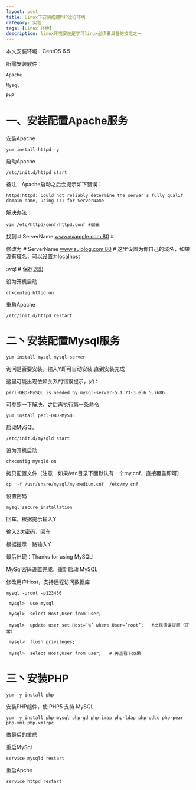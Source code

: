 ```yaml
---
layout: post
title: Linux下安装搭建PHP运行环境
category: 实验
tags: [Linux 环境]
description: linux环境安装是学习linux必须要具备的技能之一
---
```


本文安装环境：CentOS 6.5

所需安装软件：

    Apache

    Mysql

    PHP

# 一、安装配置Apache服务

安装Apache

    yum install httpd -y
	
启动Apache

    /etc/init.d/httpd start
	
备注：Apache启动之后会提示如下错误：

    httpd:httpd: Could not reliably determine the server’s fully qualif domain name, using ::1 for ServerName

解决办法：

    vim /etc/httpd/conf/httpd.conf #编辑

找到 # ServerName www.example.com:80 # 

修改为 # ServerName www.suiblog.com:80 # 这里设置为你自己的域名，如果没有域名，可以设置为localhost

:wq! # 保存退出

设为开机启动

    chkconfig httpd on
	
重启Apache

    /etc/init.d/httpd restart

# 二丶安装配置Mysql服务

    yum install mysql mysql-server
	
询问是否要安装，输入Y即可自动安装,直到安装完成

这里可能出现依赖关系的错误提示，如：

    perl-DBD-MySQL is needed by mysql-server-5.1.73-3.el6_5.i686

可参照一下解决，之后再执行第一条命令

    yum install perl-DBD-MySQL
	
启动MySQL

    /etc/init.d/mysqld start
	
设为开机启动

    chkconfig mysqld on

拷贝配置文件（注意：如果/etc目录下面默认有一个my.cnf，直接覆盖即可）

    cp  -f /usr/share/mysql/my-medium.cnf  /etc/my.cnf
 
设置密码

    mysql_secure_installation
	
回车，根据提示输入Y

输入2次密码，回车

根据提示一路输入Y

最后出现：Thanks for using MySQL!

MySql密码设置完成，重新启动 MySQL

修改用户Host，支持远程访问数据库

    mysql -uroot -p123456
	
     mysql>  use mysql

     mysql>  select Host,User from user;

     mysql>  update user set Host=’%’ where User=’root’;   #出现错误提醒（正常）

     mysql>  flush privileges;

     mysql>  select Host,User from user;   # 再查看下效果

# 三丶安装PHP

    yum -y install php
 
安装PHP组件，使 PHP5 支持 MySQL

    yum -y install php-mysql php-gd php-imap php-ldap php-odbc php-pear php-xml php-xmlrpc

做最后的重启

重启MySql

    service mysqld restart
	
重启Apche

    service httpd restart